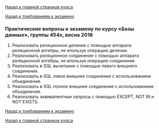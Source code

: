 [Назад к главной странице курса](https://github.com/db-course/syllabus)

[Назад к требованиям к экзамену](https://github.com/db-course/syllabus/blob/master/exam/exam.md)

### Практические вопросы к экзамену по курсу «Базы данных», группы 454x, весна 2018

1. Реализовать реляционное деление с помощью аппарата реляционной алгебры, не ипользуя операцию деления.
2. Реализовать реляционное соединение с помощью аппарата реляционной алгебры, не ипользуя операцию соединения.
3. Реализовать в SQL вычитание с помощью левого внешнего соединения.
4. Реализовать в SQL левое внешнее соединение с использованием объединения.
5. Реализовать в SQL полное внешнее соединение с использованием объединения.
6. Реализовать эквивалентные запросы с помощью EXCEPT, NOT IN и NOT EXISTS.

[Назад к требованиям к экзамену](https://github.com/db-course/syllabus/blob/master/exam/exam.md)

[Назад к главной странице курса](https://github.com/db-course/syllabus)
